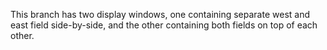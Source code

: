 This branch has two display windows, one containing separate west and
east field side-by-side, and the other containing both fields on top
of each other.
